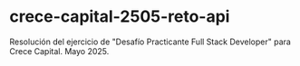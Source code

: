 # crece-capital-2505-reto-api
Resolución del ejercicio de "Desafío Practicante Full Stack Developer" para Crece Capital. Mayo 2025.
